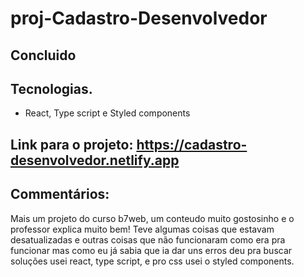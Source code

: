 # proj-Cadastro-Desenvolvedor

## Concluido

## Tecnologias.
- React, Type script e Styled components

## Link para o projeto: https://cadastro-desenvolvedor.netlify.app


## Commentários:
Mais um projeto do curso b7web,  um conteudo muito gostosinho e o professor explica muito bem!
Teve algumas coisas que estavam desatualizadas e outras coisas que não funcionaram como era pra funcionar
mas como eu já sabia que ia dar uns erros deu pra buscar soluções usei react, type script, e pro css usei o styled components.
